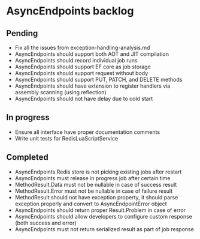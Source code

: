# AsyncEndpoints backlog

## Pending

- Fix all the issues from exception-handling-analysis.md
- AsyncEndpoints should support both AOT and JIT compilation
- AsyncEndpoints should record individual job runs
- AsyncEndpoints should support EF core as job storage
- AsyncEndpoints should support request without body
- AsyncEndpoints should support PUT, PATCH, and DELETE methods
- AsyncEndpoints should have extension to register handlers via assembly scanning (using reflection)
- AsyncEndpoints should not have delay due to cold start

## In progress

- Ensure all interface have proper documentation comments
- Write unit tests for RedisLuaScriptService

## Completed

- AsyncEndpoints.Redis store is not picking existing jobs after restart
- AsyncEndpoints must release in progress job after certain time
- MethodResult.Data must not be nullable in case of success result
- MethodResult.Error must not be nullable in case of failure result
- MethodResult should not have exception property, it should parse exception properly and convert to AsyncEndpointError object
- AsyncEndpoints should return proper Result.Problem in case of error
- AsyncEndpoints should allow developers to configure custom response (both success and error)
- AsyncEndpoints must not return serialized result as part of job response
